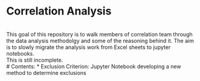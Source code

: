 # Correlation Analysis
<br>
This goal of this repository is to walk members of correlation team through the data analysis methodolgy and some of the reasoning behind it. The aim is to slowly migrate the analysis work from Excel sheets to jupyter notebooks. 
<br>
This is still incomplete. 
<br>
# Contents: 
* Exclusion Criterion: Jupyter Notebook developing a new method to determine exclusions
